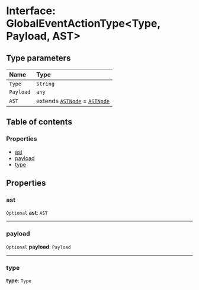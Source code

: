 # Interface: GlobalEventActionType\<Type, Payload, AST>

## Type parameters

| Name | Type |
| :------ | :------ |
| `Type` | `string` |
| `Payload` | `any` |
| `AST` | extends [`ASTNode`](/auto-docs/variable-core/classes/ASTNode.md) = [`ASTNode`](/auto-docs/variable-core/classes/ASTNode.md) |

## Table of contents

### Properties

* [ast](/auto-docs/variable-core/interfaces/GlobalEventActionType.md#ast)
* [payload](/auto-docs/variable-core/interfaces/GlobalEventActionType.md#payload)
* [type](/auto-docs/variable-core/interfaces/GlobalEventActionType.md#type)

## Properties

### ast

`Optional` **ast**: `AST`

***

### payload

`Optional` **payload**: `Payload`

***

### type

**type**: `Type`
